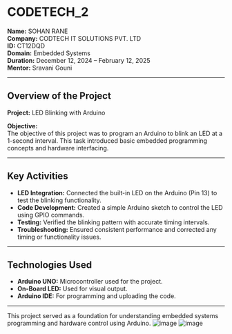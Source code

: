 # CODETECH_2

**Name:** SOHAN RANE  
**Company:** CODTECH IT SOLUTIONS PVT. LTD  
**ID:** CT12DQD  
**Domain:** Embedded Systems  
**Duration:** December 12, 2024 – February 12, 2025  
**Mentor:** Sravani Gouni  

---

## Overview of the Project  

**Project:** LED Blinking with Arduino  

**Objective:**  
The objective of this project was to program an Arduino to blink an LED at a 1-second interval. This task introduced basic embedded programming concepts and hardware interfacing.  

---

## Key Activities  

- **LED Integration:** Connected the built-in LED on the Arduino (Pin 13) to test the blinking functionality.  
- **Code Development:** Created a simple Arduino sketch to control the LED using GPIO commands.  
- **Testing:** Verified the blinking pattern with accurate timing intervals.  
- **Troubleshooting:** Ensured consistent performance and corrected any timing or functionality issues.  

---

## Technologies Used  

- **Arduino UNO:** Microcontroller used for the project.  
- **On-Board LED:** Used for visual output.  
- **Arduino IDE:** For programming and uploading the code.  

--- 

This project served as a foundation for understanding embedded systems programming and hardware control using Arduino.
![image](https://github.com/user-attachments/assets/e735f9cc-ef19-418d-b69b-3bb06aaf6803)
![image](https://github.com/user-attachments/assets/d6cfa946-43a1-47b6-bda4-62d82fc49a24)
